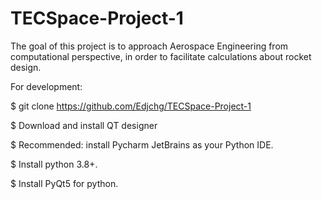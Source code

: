 # TECSpace-Project-1
The goal of this project is to approach Aerospace Engineering from computational perspective, in order to facilitate calculations about rocket design. 

For development:

$ git clone https://github.com/Edjchg/TECSpace-Project-1

$ Download and install QT designer

$ Recommended: install Pycharm JetBrains as your Python IDE.

$ Install python 3.8+.

$ Install PyQt5 for python.


